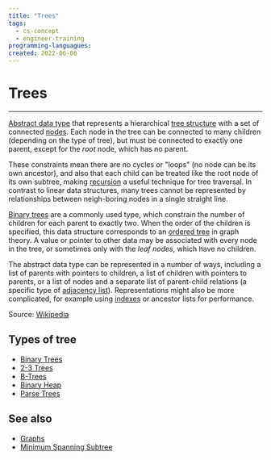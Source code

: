 ```yaml
---
title: "Trees"
tags:
  - cs-concept
  - engineer-training
programming-languagues:
created: 2022-06-06
---
```

# Trees
---
[Abstract data type](https://en.wikipedia.org/wiki/Abstract_data_type "Abstract data type") that represents a hierarchical [tree structure](https://en.wikipedia.org/wiki/Tree_structure "Tree structure") with a set of connected [nodes](https://en.wikipedia.org/wiki/Node_(computer_science) "Node (computer science)"). Each node in the tree can be connected to many children (depending on the type of tree), but must be connected to exactly one parent, except for the _root_ node, which has no parent. 

These constraints mean there are no cycles or "loops" (no node can be its own ancestor), and also that each child can be treated like the root node of its own subtree, making [recursion](https://en.wikipedia.org/wiki/Recursion "Recursion") a useful technique for tree traversal. In contrast to linear data structures, many trees cannot be represented by relationships between neigh-boring nodes in a single straight line.

[Binary trees](notes/binary-trees.md) are a commonly used type, which constrain the number of children for each parent to exactly two. When the order of the children is specified, this data structure corresponds to an [ordered tree](https://en.wikipedia.org/wiki/Ordered_tree "Ordered tree") in graph theory. A value or pointer to other data may be associated with every node in the tree, or sometimes only with the _leaf nodes_, which have no children.

The abstract data type can be represented in a number of ways, including a list of parents with pointers to children, a list of children with pointers to parents, or a list of nodes and a separate list of parent-child relations (a specific type of [adjacency list](https://en.wikipedia.org/wiki/Adjacency_list "Adjacency list")). Representations might also be more complicated, for example using [indexes](https://en.wikipedia.org/wiki/Database_index "Database index") or ancestor lists for performance.

Source: [Wikipedia](<https://en.wikipedia.org/wiki/Tree_(data_structure)>)

## Types of tree
- [Binary Trees](notes/binary-trees.md)
- [2-3 Trees](notes/2-3-trees.md)
- [B-Trees](notes/b-trees.md)
- [Binary Heap](notes/binary-heap.md)
- [Parse Trees](notes/parse-trees.md)

## See also
- [Graphs](notes/graphs.md)
- [Minimum Spanning Subtree](notes/minimum-spanning-subtree.md)
